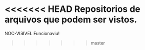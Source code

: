 <<<<<<< HEAD
Repositorios de arquivos que podem ser vistos.
=======
NOC-VISIVEL
Funcionaviu!
>>>>>>> master
